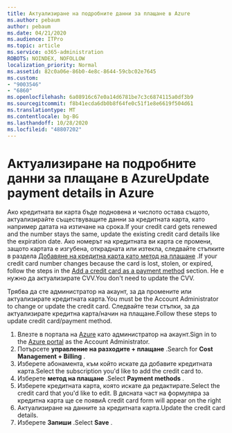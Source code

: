 ```yaml
---
title: Актуализиране на подробните данни за плащане в Azure
ms.author: pebaum
author: pebaum
ms.date: 04/21/2020
ms.audience: ITPro
ms.topic: article
ms.service: o365-administration
ROBOTS: NOINDEX, NOFOLLOW
localization_priority: Normal
ms.assetid: 82c0a06e-86b0-4e8c-8644-59cbc02e7645
ms.custom:
- "9003546"
- "6860"
ms.openlocfilehash: 6a08916c67e0a14d6781be7c3c6874115a0df3b9
ms.sourcegitcommit: f8b41ecda6db0b8f64fe0c51f1e8e6619f504d61
ms.translationtype: MT
ms.contentlocale: bg-BG
ms.lasthandoff: 10/28/2020
ms.locfileid: "48807202"
---
```

# <a name="update-payment-details-in-azure"></a><span data-ttu-id="079c7-102">Актуализиране на подробните данни за плащане в Azure</span><span class="sxs-lookup"><span data-stu-id="079c7-102">Update payment details in Azure</span></span>

<span data-ttu-id="079c7-103">Ако кредитната ви карта бъде подновена и числото остава същото, актуализирайте съществуващите данни за кредитната карта, като например датата на изтичане на срока.</span><span class="sxs-lookup"><span data-stu-id="079c7-103">If your credit card gets renewed and the number stays the same, update the existing credit card details like the expiration date.</span></span> <span data-ttu-id="079c7-104">Ако номерът на кредитната ви карта се промени, защото картата е изгубена, открадната или изтекла, следвайте стъпките в раздела [Добавяне на кредитна карта като метод на плащане](https://docs.microsoft.com/azure/cost-management-billing/manage/change-credit-card?WT.mc_id=Portal-Microsoft_Azure_Support#addcard) .</span><span class="sxs-lookup"><span data-stu-id="079c7-104">If your credit card number changes because the card is lost, stolen, or expired, follow the steps in the [Add a credit card as a payment method](https://docs.microsoft.com/azure/cost-management-billing/manage/change-credit-card?WT.mc_id=Portal-Microsoft_Azure_Support#addcard) section.</span></span> <span data-ttu-id="079c7-105">Не е нужно да актуализирате CVV.</span><span class="sxs-lookup"><span data-stu-id="079c7-105">You don't need to update the CVV.</span></span>

<span data-ttu-id="079c7-106">Трябва да сте администратор на акаунт, за да промените или актуализирате кредитната карта.</span><span class="sxs-lookup"><span data-stu-id="079c7-106">You must be the Account Administrator to change or update the credit card.</span></span> <span data-ttu-id="079c7-107">Следвайте тези стъпки, за да актуализирате кредитна карта/начин на плащане.</span><span class="sxs-lookup"><span data-stu-id="079c7-107">Follow these steps to update credit card/payment method.</span></span>

1. <span data-ttu-id="079c7-108">Влезте в портала на [Azure](https://portal.azure.com/) като администратор на акаунт.</span><span class="sxs-lookup"><span data-stu-id="079c7-108">Sign in to the [Azure portal](https://portal.azure.com/) as the Account Administrator.</span></span>
2. <span data-ttu-id="079c7-109">Потърсете **управление на разходите + плащане** .</span><span class="sxs-lookup"><span data-stu-id="079c7-109">Search for **Cost Management + Billing** .</span></span>
3. <span data-ttu-id="079c7-110">Изберете абонамента, към който искате да добавите кредитната карта.</span><span class="sxs-lookup"><span data-stu-id="079c7-110">Select the subscription you'd like to add the credit card to.</span></span>
4. <span data-ttu-id="079c7-111">Изберете **метод на плащане** .</span><span class="sxs-lookup"><span data-stu-id="079c7-111">Select **Payment methods** .</span></span>
5. <span data-ttu-id="079c7-112">Изберете кредитната карта, която искате да редактирате.</span><span class="sxs-lookup"><span data-stu-id="079c7-112">Select the credit card that you'd like to edit.</span></span> <span data-ttu-id="079c7-113">В дясната част на формуляра за кредитна карта ще се появи</span><span class="sxs-lookup"><span data-stu-id="079c7-113">A credit card form will appear on the right</span></span>
6. <span data-ttu-id="079c7-114">Актуализиране на данните за кредитната карта.</span><span class="sxs-lookup"><span data-stu-id="079c7-114">Update the credit card details.</span></span>
7. <span data-ttu-id="079c7-115">Изберете **Запиши** .</span><span class="sxs-lookup"><span data-stu-id="079c7-115">Select **Save** .</span></span>
